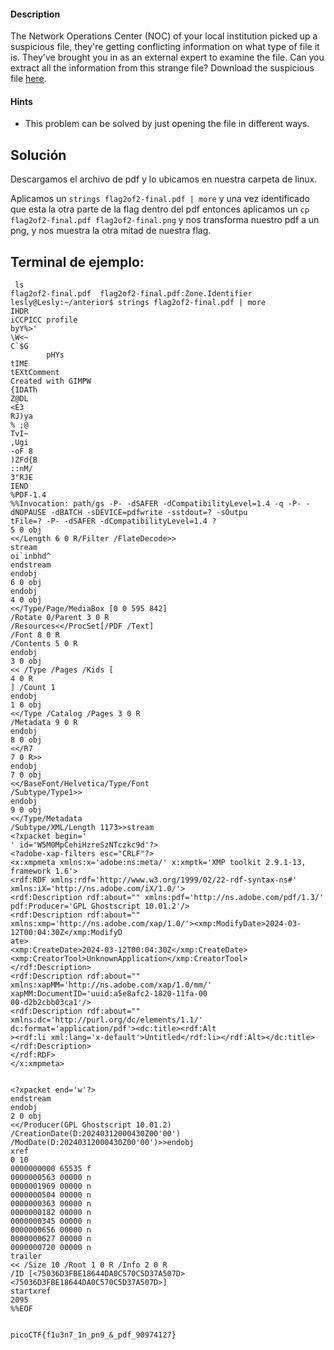 #### Description

[](https://github.com/JazSparrow/Hacking-notes-2025/blob/main/Hacking-notes-2025/PicoCTF/Tarea%203%20-%20Forensic/07_Secret%20of%20the%20Polyglot.md#description)

The Network Operations Center (NOC) of your local institution picked up a suspicious file, they're getting conflicting information on what type of file it is. They've brought you in as an external expert to examine the file. Can you extract all the information from this strange file? Download the suspicious file [here](https://artifacts.picoctf.net/c_titan/96/flag2of2-final.pdf).

#### Hints

[](https://github.com/JazSparrow/Hacking-notes-2025/blob/main/Hacking-notes-2025/PicoCTF/Tarea%203%20-%20Forensic/07_Secret%20of%20the%20Polyglot.md#hints)

- This problem can be solved by just opening the file in different ways.

## Solución

[](https://github.com/JazSparrow/Hacking-notes-2025/blob/main/Hacking-notes-2025/PicoCTF/Tarea%203%20-%20Forensic/07_Secret%20of%20the%20Polyglot.md#soluci%C3%B3n)

Descargamos el archivo de pdf y lo ubicamos en nuestra carpeta de linux.

Aplicamos un `strings flag2of2-final.pdf | more` y una vez identificado que esta la otra parte de la flag dentro del pdf entonces aplicamos un `cp flag2of2-final.pdf flag2of2-final.png` y nos transforma nuestro pdf a un png, y nos muestra la otra mitad de nuestra flag.

## Terminal de ejemplo:

[](https://github.com/JazSparrow/Hacking-notes-2025/blob/main/Hacking-notes-2025/PicoCTF/Tarea%203%20-%20Forensic/07_Secret%20of%20the%20Polyglot.md#terminal-de-ejemplo)

```
 ls
flag2of2-final.pdf  flag2of2-final.pdf:Zone.Identifier
lesly@Lesly:~/anterior$ strings flag2of2-final.pdf | more
IHDR
iCCPICC profile
byY%>'
\W<~
C`$G
        pHYs
tIME
tEXtComment
Created with GIMPW
{IDATh
Z@DL
<E3
RJ)ya
% ;@
TvI~
,Ugi
-oF 8
)ZFd{B
::nM/
3"RJE
IEND
%PDF-1.4
%%Invocation: path/gs -P- -dSAFER -dCompatibilityLevel=1.4 -q -P- -dNOPAUSE -dBATCH -sDEVICE=pdfwrite -sstdout=? -sOutpu
tFile=? -P- -dSAFER -dCompatibilityLevel=1.4 ?
5 0 obj
<</Length 6 0 R/Filter /FlateDecode>>
stream
oi`inbhd^
endstream
endobj
6 0 obj
endobj
4 0 obj
<</Type/Page/MediaBox [0 0 595 842]
/Rotate 0/Parent 3 0 R
/Resources<</ProcSet[/PDF /Text]
/Font 8 0 R
/Contents 5 0 R
endobj
3 0 obj
<< /Type /Pages /Kids [
4 0 R
] /Count 1
endobj
1 0 obj
<</Type /Catalog /Pages 3 0 R
/Metadata 9 0 R
endobj
8 0 obj
<</R7
7 0 R>>
endobj
7 0 obj
<</BaseFont/Helvetica/Type/Font
/Subtype/Type1>>
endobj
9 0 obj
<</Type/Metadata
/Subtype/XML/Length 1173>>stream
<?xpacket begin='
' id='W5M0MpCehiHzreSzNTczkc9d'?>
<?adobe-xap-filters esc="CRLF"?>
<x:xmpmeta xmlns:x='adobe:ns:meta/' x:xmptk='XMP toolkit 2.9.1-13, framework 1.6'>
<rdf:RDF xmlns:rdf='http://www.w3.org/1999/02/22-rdf-syntax-ns#' xmlns:iX='http://ns.adobe.com/iX/1.0/'>
<rdf:Description rdf:about="" xmlns:pdf='http://ns.adobe.com/pdf/1.3/' pdf:Producer='GPL Ghostscript 10.01.2'/>
<rdf:Description rdf:about="" xmlns:xmp='http://ns.adobe.com/xap/1.0/'><xmp:ModifyDate>2024-03-12T00:04:30Z</xmp:ModifyD
ate>
<xmp:CreateDate>2024-03-12T00:04:30Z</xmp:CreateDate>
<xmp:CreatorTool>UnknownApplication</xmp:CreatorTool></rdf:Description>
<rdf:Description rdf:about="" xmlns:xapMM='http://ns.adobe.com/xap/1.0/mm/' xapMM:DocumentID='uuid:a5e8afc2-1820-11fa-00
00-d2b2cbb03ca1'/>
<rdf:Description rdf:about="" xmlns:dc='http://purl.org/dc/elements/1.1/' dc:format='application/pdf'><dc:title><rdf:Alt
><rdf:li xml:lang='x-default'>Untitled</rdf:li></rdf:Alt></dc:title></rdf:Description>
</rdf:RDF>
</x:xmpmeta>


<?xpacket end='w'?>
endstream
endobj
2 0 obj
<</Producer(GPL Ghostscript 10.01.2)
/CreationDate(D:20240312000430Z00'00')
/ModDate(D:20240312000430Z00'00')>>endobj
xref
0 10
0000000000 65535 f
0000000563 00000 n
0000001969 00000 n
0000000504 00000 n
0000000363 00000 n
0000000182 00000 n
0000000345 00000 n
0000000656 00000 n
0000000627 00000 n
0000000720 00000 n
trailer
<< /Size 10 /Root 1 0 R /Info 2 0 R
/ID [<75036D3FBE18644DA0C570C5D37A507D><75036D3FBE18644DA0C570C5D37A507D>]
startxref
2095
%%EOF


picoCTF{f1u3n7_1n_pn9_&_pdf_90974127}